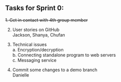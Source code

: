 Tasks for Sprint 0:
------

~~1. Get in contact with 4th group member~~

2. User stories on GitHub  
   Jackson, Shanya, Chufan

3. Technical issues  
   a. Encryption/decryption  
   b. Connecting standalone program to web servers  
   c. Messaging service
  
4. Commit some changes to a demo branch  
   Danielle
